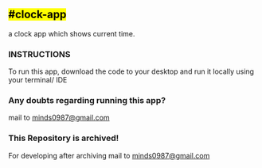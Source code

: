 <mark>#clock-app</mark>
---------------------------
a clock app which shows current time.

### INSTRUCTIONS
To run this app, download the code to your desktop and run it locally using your terminal/ IDE

### Any doubts regarding running this app?
mail to minds0987@gmail.com

### This Repository is archived!
For developing after archiving mail to minds0987@gmail.com
